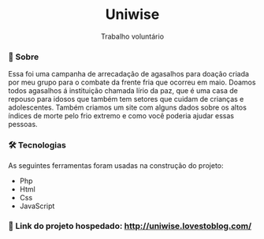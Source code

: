 <h1 align="center">Uniwise</h1>

<p align="center">Trabalho voluntário</p>

### 📌 Sobre

Essa foi uma campanha de arrecadação de agasalhos para doação criada por meu grupo para o combate da frente fria que ocorreu em maio.
Doamos todos agasalhos á instituição chamada lírio da paz, que é uma casa de repouso para idosos que também tem setores que cuidam de crianças e adolescentes.
Também criamos um site com alguns dados sobre os altos índices de morte pelo frio extremo e como você poderia ajudar essas pessoas.

### 🛠 Tecnologias

As seguintes ferramentas foram usadas na construção do projeto:

- Php
- Html
- Css
- JavaScript

### 🔗 Link do projeto hospedado: http://uniwise.lovestoblog.com/
